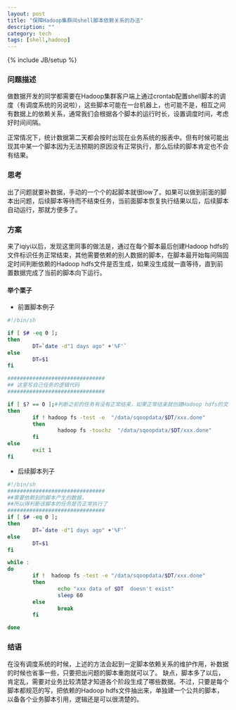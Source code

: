 ```yaml
---
layout: post
title: "保障Hadoop集群间shell脚本依赖关系的办法"
description: ""
category: tech
tags: [shell,hadoop]
---
```

{% include JB/setup %}

### 问题描述

做数据开发的同学都需要在Hadoop集群客户端上通过crontab配置shell脚本的调度（有调度系统的另说啦），这些脚本可能在一台机器上，也可能不是，相互之间有数据上的依赖关系，通常我们会根据各个脚本的运行时长，设置调度时间，考虑好时间间隔。

正常情况下，统计数据第二天都会按时出现在业务系统的报表中。但有时候可能出现其中某一个脚本因为无法预期的原因没有正常执行，那么后续的脚本肯定也不会有结果。

### 思考
出了问题就要补数据，手动的一个个的起脚本就很low了。如果可以做到前面的脚本出问题，后续脚本等待而不结束任务，当前面脚本恢复执行结果以后，后续脚本自动运行，那就方便多了。

### 方案
来了iqiyi以后，发现这里同事的做法是，通过在每个脚本最后创建Hadoop hdfs的文件标识任务正常结束，其他需要依赖的别人数据的脚本，在脚本最开始每间隔固定时间判断依赖的Hadoop hdfs文件是否生成，如果没生成就一直等待，直到前置数据完成了当前的脚本向下运行。
#### 举个栗子
* 前置脚本例子

```sh
#!/bin/sh

if [ $# -eq 0 ];
then
        DT=`date -d"1 days ago" +'%F'`
else
        DT=$1
fi

###############################
## 这里写自己任务的逻辑代码
###############################

if [ $? == 0 ];#判断之前的任务有没有正常结束，如果正常结束就创建Hadoop hdfs的文件
then
        if ! hadoop fs -test -e  "/data/sqoopdata/$DT/xxx.done"
        then
                hadoop fs -touchz  "/data/sqoopdata/$DT/xxx.done"
        fi
else
        exit 1
fi
```

* 后续脚本列子

```sh
#!/bin/sh
###############################
##需要依赖别的脚本产生的数据，
##所以得判断该脚本的任务是否正常执行了
###############################
if [ $# -eq 0 ];
then
        DT=`date -d"1 days ago" +'%F'`
else
        DT=$1
fi

while :
do
        if !  hadoop fs -test -e "/data/sqoopdata/$DT/xxx.done"
        then
                echo "xxx data of $DT  doesn't exist"
                sleep 60
        else
                break
        fi

done
```

### 结语
在没有调度系统的时候，上述的方法会起到一定脚本依赖关系的维护作用，补数据的时候也省事一些，只要把出问题的脚本重跑就可以了。
缺点，脚本多了以后，肯定乱，需要对业务比较清楚才知道各个阶段生成了哪些数据。不过，只要是每个脚本都规范的写，把依赖的Hadoop hdfs文件抽出来，单独建一个公共的脚本，以备各个业务脚本引用，逻辑还是可以很清楚的。